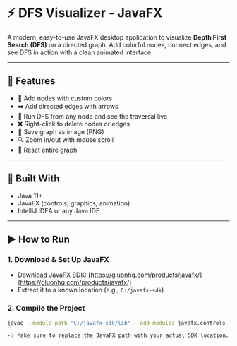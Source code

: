 # ⚡ DFS Visualizer - JavaFX

A modern, easy-to-use JavaFX desktop application to visualize **Depth First Search (DFS)** on a directed graph. Add colorful nodes, connect edges, and see DFS in action with a clean animated interface.

---

## 🚀 Features

- 🎨 Add nodes with custom colors
- ➡️ Add directed edges with arrows
- 🧭 Run DFS from any node and see the traversal live
- ❌ Right-click to delete nodes or edges
- 💾 Save graph as image (PNG)
- 🔍 Zoom in/out with mouse scroll
- 🔄 Reset entire graph

---

## 🧰 Built With

- Java 11+
- JavaFX (controls, graphics, animation)
- IntelliJ IDEA or any Java IDE

---

## ▶️ How to Run

### 1. Download & Set Up JavaFX

- Download JavaFX SDK: [https://gluonhq.com/products/javafx/](https://gluonhq.com/products/javafx/)
- Extract it to a known location (e.g., `C:/javafx-sdk`)

### 2. Compile the Project

```bash
javac --module-path "C:/javafx-sdk/lib" --add-modules javafx.controls -d out src/*.java

-💡 Make sure to replace the JavaFX path with your actual SDK location.
